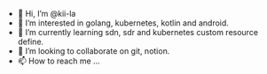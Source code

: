 - 👋 Hi, I’m @kii-la
- 👀 I’m interested in golang, kubernetes, kotlin and android.
- 🌱 I’m currently learning sdn, sdr and kubernetes custom resource define.
- 💞️ I’m looking to collaborate on git, notion.
- 📫 How to reach me ...

<!---
kii-la/kii-la is a ✨ special ✨ repository because its `README.md` (this file) appears on your GitHub profile.
You can click the Preview link to take a look at your changes.
--->

